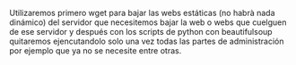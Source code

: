 Utilizaremos primero wget para bajar las webs estáticas (no habrà nada dinámico) del servidor que necesitemos bajar la web o webs que cuelguen de ese servidor y después con los scripts de python con beautifulsoup quitaremos ejencutandolo solo una vez todas las partes de administración por ejemplo que ya no se necesite entre otras.
